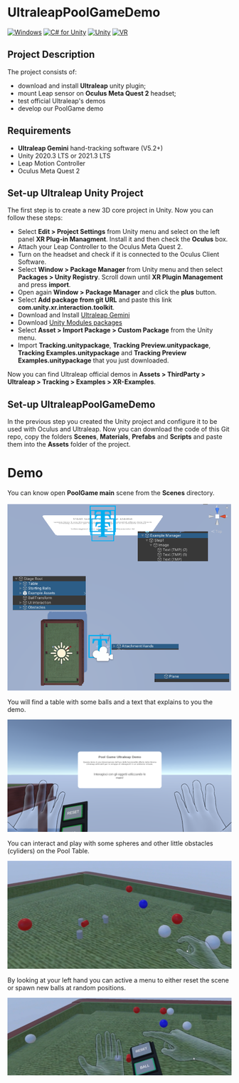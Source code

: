 # UltraleapPoolGameDemo

[![Windows](https://img.shields.io/badge/Windows-11-0078D6?style=flat-square&logo=windows&logoColor=white)](https://www.microsoft.com/en-us/windows/windows-11) [![C# for Unity](https://img.shields.io/badge/C%23-Unity-239120?style=flat-square&logo=unity&logoColor=white)](https://unity.com/) [![Unity](https://img.shields.io/badge/Unity-2020.3.14f1-000000?style=flat-square&logo=unity&logoColor=white)](https://unity.com/) [![VR](https://img.shields.io/badge/VR-Meta%20Quest%202-1CA91C?style=flat-square&logo=oculus&logoColor=white)](https://www.oculus.com/quest-2/)

## Project Description
The project consists of:
- download and install **Ultraleap** unity plugin;
- mount Leap sensor on **Oculus Meta Quest 2** headset;
- test official Ultraleap's demos
- develop our PoolGame demo

## Requirements
- **Ultraleap Gemini** hand-tracking software (V5.2+)
- Unity 2020.3 LTS or 2021.3 LTS
- Leap Motion Controller
- Oculus Meta Quest 2

## Set-up Ultraleap Unity Project 
The first step is to create a new 3D core project in Unity. Now you can follow these steps:
- Select **Edit > Project Settings** from Unity menu and select on the left panel **XR Plug-in Managment**. Install it and then check the **Oculus** box.
- Attach your Leap Controller to the Oculus Meta Quest 2.
- Turn on the headset and check if it is connected to the Oculus Client Software.
- Select **Window > Package Manager** from Unity menu and then select **Packages > Unity Registry**. Scroll down until **XR Plugin Management** and press **import**.
- Open again **Window > Package Manager** and click the **plus** button.
- Select **Add package from git URL** and paste this link **com.unity.xr.interaction.toolkit**.
- Download and Install [Ultraleap Gemini](https://developer.leapmotion.com/tracking-software-download)
- Download [Unity Modules packages](https://github.com/ultraleap/UnityPlugin/releases/)
- Select **Asset > Import Package > Custom Package** from the Unity menu.
- Import **Tracking.unitypackage**, **Tracking Preview.unitypackage**, **Tracking Examples.unitypackage** and **Tracking Preview Examples.unitypackage** that you just downloaded.

Now you can find Ultraleap official demos in **Assets > ThirdParty > Ultraleap > Tracking > Examples > XR-Examples**.

## Set-up UltraleapPoolGameDemo
In the previous step you created the Unity project and configure it to be used with Oculus and Ultraleap. Now you can download the code of this Git repo, copy the folders **Scenes**, **Materials**, **Prefabs** and **Scripts** and paste them into the **Assets** folder of the project.

# Demo
You can know open **PoolGame main** scene from the **Scenes** directory.

![Scene](images/20scene.png)

You will find a table with some balls and a text that explains to you the demo.

![Scene](images/20game.png)

You can interact and play with some spheres and other little obstacles (cyliders) on the Pool Table. 

![Scene](images/20action.png)

By looking at your left hand you can active a menu to either reset the scene or spawn new balls at random positions.

![Scene](images/20action1.png)

